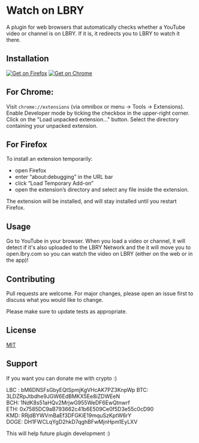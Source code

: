 
# Watch on LBRY

A plugin for web browsers that automatically checks whether a YouTube video or channel is on LBRY. If it is, it redirects you to LBRY to watch it there.

## Installation

[![Get on Firefox](https://addons.cdn.mozilla.net/static/img/addons-buttons/AMO-button_1.png)](https://addons.mozilla.org/pl/firefox/addon/watch-on-lbry/?src=search) [![Get on Chrome](https://developer.chrome.com/webstore/images/ChromeWebStore_BadgeWBorder_v2_206x58.png)](https://chrome.google.com/webstore/detail/watch-on-lbry/jjmbbhopnjdjnpceiecihldbhibchgek?hl=pl&gl=PL)

## For Chrome:
Visit ```chrome://extensions``` (via omnibox or menu -> Tools -> Extensions).
Enable Developer mode by ticking the checkbox in the upper-right corner.
Click on the "Load unpacked extension..." button.
Select the directory containing your unpacked extension.
## For Firefox
To install an extension temporarily:

-   open Firefox
-   enter “about:debugging” in the URL bar
-   click “Load Temporary Add-on”
-   open the extension’s directory and select any file inside the extension.

The extension will be installed, and will stay installed until you restart Firefox.


## Usage

Go to YouTube in your browser. When you load a video or channel, it will detect if it's also uploaded to the LBRY Network and the it will move you to open.lbry.com so you can watch the video on LBRY (either on the web or in the app)!

## Contributing
Pull requests are welcome. For major changes, please open an issue first to discuss what you would like to change.

Please make sure to update tests as appropriate.

## License
[MIT](https://choosealicense.com/licenses/mit/)

## Support

If you want you can donate me with crypto :)  

LBC : bM6DNSFsGbyEQtSpmjKgVHcAK7PZ3KnpWp 
BTC: 3LDZRpJtbdhe9JGW6EdBMKX5Ee8iZDWEeN  
BCH: 1NdK8s51aHQv2MrjwG955WeDF6EwQtnwrf  
ETH: 0x7585DC9aB793662c41b6E509Ce0f5D3e55c0cD90  
KMD: RRjdBYWVmBaEf3DFGKiE19mquSzKptW6rY  
DOGE: DH1FWCLqYgD2hkD7qghBFwMjnHpm1EyLXV  

This will help future plugin development :)
